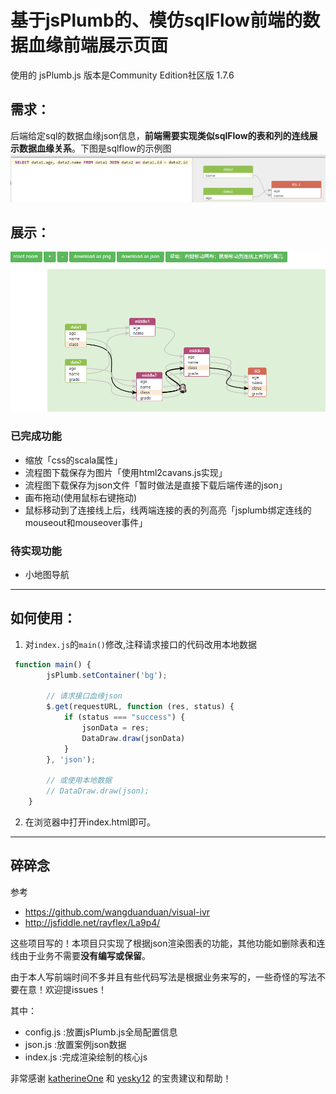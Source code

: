 # 基于jsPlumb的、模仿sqlFlow前端的数据血缘前端展示页面
使用的 jsPlumb.js 版本是Community Edition社区版 1.7.6
## 需求：
后端给定sql的数据血缘json信息，**前端需要实现类似sqlFlow的表和列的连线展示数据血缘关系**。下图是sqlflow的示例图
![](./imgs/sqlflow.png)
## 展示：
![](./imgs/myflow.png)
### 已完成功能
- 缩放「css的scala属性」
- 流程图下载保存为图片「使用html2cavans.js实现」
- 流程图下载保存为json文件「暂时做法是直接下载后端传递的json」
- 画布拖动(使用鼠标右键拖动)
- 鼠标移动到了连接线上后，线两端连接的表的列高亮「jsplumb绑定连线的mouseout和mouseover事件」
### 待实现功能

- 小地图导航
****
## 如何使用：
1. 对`index.js`的`main()`修改,注释请求接口的代码改用本地数据
```javascript
 function main() {
        jsPlumb.setContainer('bg');

        // 请求接口血缘json
        $.get(requestURL, function (res, status) {
            if (status === "success") {
                jsonData = res;
                DataDraw.draw(jsonData)
            }
        }, 'json');
    
        // 或使用本地数据
        // DataDraw.draw(json);
    }
```
2. 在浏览器中打开index.html即可。


***
## 碎碎念
参考 
- https://github.com/wangduanduan/visual-ivr 
- http://jsfiddle.net/rayflex/La9p4/

这些项目写的！本项目只实现了根据json渲染图表的功能，其他功能如删除表和连线由于业务不需要**没有编写或保留**。

由于本人写前端时间不多并且有些代码写法是根据业务来写的，一些奇怪的写法不要在意！欢迎提issues！

其中：
- config.js :放置jsPlumb.js全局配置信息
- json.js :放置案例json数据
- index.js :完成渲染绘制的核心js

非常感谢 [katherineOne](https://github.com/katherineOne) 和 [yesky12](https://github.com/yesky12) 的宝贵建议和帮助！